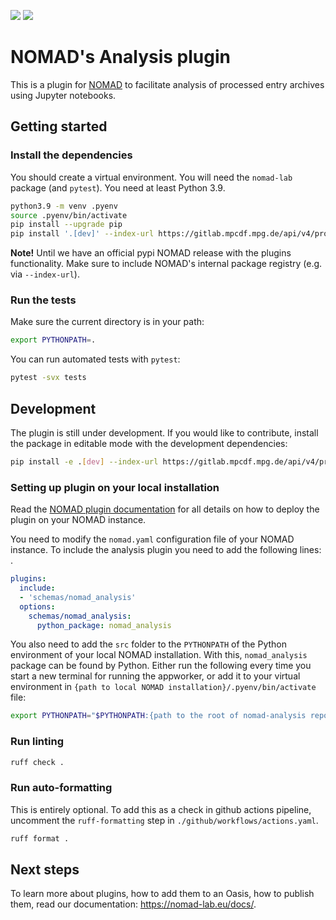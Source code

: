 ![](https://github.com/nomad-coe/nomad-schema-plugin-example/actions/workflows/actions.yml/badge.svg)
![](https://coveralls.io/repos/github/nomad-coe/nomad-schema-plugin-example/badge.svg?branch=main)

# NOMAD's Analysis plugin
This is a plugin for [NOMAD](https://nomad-lab.eu) to facilitate analysis of processed entry archives using Jupyter notebooks.

## Getting started


### Install the dependencies

You should create a virtual environment. You will need the `nomad-lab` package (and `pytest`).
You need at least Python 3.9.

```sh
python3.9 -m venv .pyenv
source .pyenv/bin/activate
pip install --upgrade pip
pip install '.[dev]' --index-url https://gitlab.mpcdf.mpg.de/api/v4/projects/2187/packages/pypi/simple
```

**Note!**
Until we have an official pypi NOMAD release with the plugins functionality. Make
sure to include NOMAD's internal package registry (e.g. via `--index-url`).


### Run the tests

Make sure the current directory is in your path:

```sh
export PYTHONPATH=.
```

You can run automated tests with `pytest`:

```sh
pytest -svx tests
```

## Development

The plugin is still under development. If you would like to contribute, install the package in editable mode with the development dependencies:

```sh
pip install -e .[dev] --index-url https://gitlab.mpcdf.mpg.de/api/v4/projects/2187/packages/pypi/simple
```

### Setting up plugin on your local installation
Read the [NOMAD plugin documentation](https://nomad-lab.eu/prod/v1/staging/docs/howto/oasis/plugins_install.html) for all details on how to deploy the plugin on your NOMAD instance.

You need to modify the ```nomad.yaml``` configuration file of your NOMAD instance.
To include the analysis plugin you need to add the following lines: .

```yaml
plugins:
  include:
  - 'schemas/nomad_analysis'
  options:
    schemas/nomad_analysis:
      python_package: nomad_analysis
```

You also need to add the `src` folder to the `PYTHONPATH` of the Python environment of your local NOMAD installation. With this, `nomad_analysis` package can be found by Python. Either run the following every time you start a new terminal for running the appworker, or add it to your virtual environment in `{path to local NOMAD installation}/.pyenv/bin/activate` file: 

```sh
export PYTHONPATH="$PYTHONPATH:{path to the root of nomad-analysis repo}/src"
```

### Run linting

```sh
ruff check .
```

### Run auto-formatting

This is entirely optional. To add this as a check in github actions pipeline, uncomment the `ruff-formatting` step in `./github/workflows/actions.yaml`.

```sh
ruff format .
```

## Next steps

To learn more about plugins, how to add them to an Oasis, how to publish them, read our
documentation: https://nomad-lab.eu/docs/.
